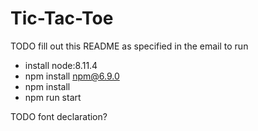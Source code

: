 # Tic-Tac-Toe

TODO fill out this README as specified in the email
to run
- install node:8.11.4
- npm install npm@6.9.0
- npm install
- npm run start

TODO font declaration?
